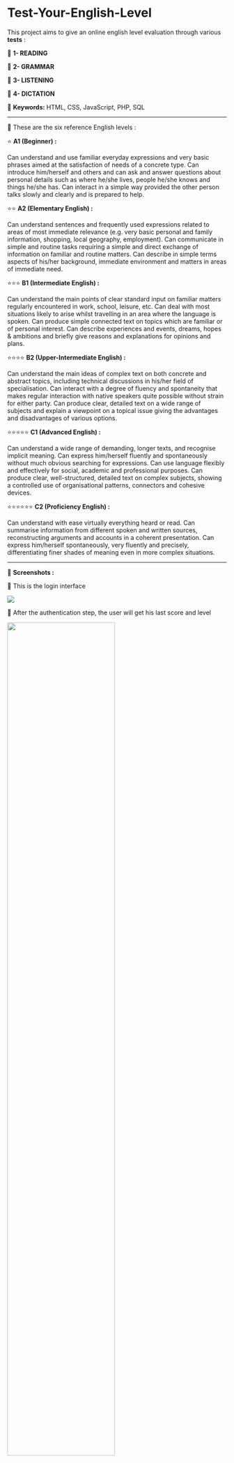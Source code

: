 # Test-Your-English-Level

This project aims to give an online english level evaluation through various **tests** : 

📘 **1- READING**

📕 **2- GRAMMAR**

📗 **3- LISTENING**

📒 **4- DICTATION**

📍 **Keywords:** HTML, CSS, JavaScript, PHP, SQL
<hr>

📍 These are the six reference English levels :

⭐ **A1 (Beginner) :**

Can understand and use familiar everyday expressions and very basic phrases aimed at the satisfaction of needs of a concrete type. Can introduce him/herself and others and can ask and answer questions about personal details such as where he/she lives, people he/she knows and things he/she has. Can interact in a simple way provided the other person talks slowly and clearly and is prepared to help.

⭐⭐ **A2 (Elementary English) :**

Can understand sentences and frequently used expressions related to areas of most immediate relevance (e.g. very basic personal and family information, shopping, local geography, employment). Can communicate in simple and routine tasks requiring a simple and direct exchange of information on familiar and routine matters. Can describe in simple terms aspects of his/her background, immediate environment and matters in areas of immediate need.

⭐⭐⭐ **B1 (Intermediate English) :**

Can understand the main points of clear standard input on familiar matters regularly encountered in work, school, leisure, etc. Can deal with most situations likely to arise whilst travelling in an area where the language is spoken. Can produce simple connected text on topics which are familiar or of personal interest. Can describe experiences and events, dreams, hopes & ambitions and briefly give reasons and explanations for opinions and plans.

⭐⭐⭐⭐ **B2 (Upper-Intermediate English) :**

Can understand the main ideas of complex text on both concrete and abstract topics, including technical discussions in his/her field of specialisation. Can interact with a degree of fluency and spontaneity that makes regular interaction with native speakers quite possible without strain for either party. Can produce clear, detailed text on a wide range of subjects and explain a viewpoint on a topical issue giving the advantages and disadvantages of various options.

⭐⭐⭐⭐⭐ **C1 (Advanced English) :**

Can understand a wide range of demanding, longer texts, and recognise implicit meaning. Can express him/herself fluently and spontaneously without much obvious searching for expressions. Can use language flexibly and effectively for social, academic and professional purposes. Can produce clear, well-structured, detailed text on complex subjects, showing a controlled use of organisational patterns, connectors and cohesive devices.

⭐⭐⭐⭐⭐⭐ **C2 (Proficiency English) :**

Can understand with ease virtually everything heard or read. Can summarise information from different spoken and written sources, reconstructing arguments and accounts in a coherent presentation. Can express him/herself spontaneously, very fluently and precisely, differentiating finer shades of meaning even in more complex situations.

<hr>

📍 **Screenshots :**

📝 This is the login interface

<img src="Demo.gif">

📝 After the authentication step, the user will get his last score and level

<img src="https://github.com/ghassenetanabene6/Test-Your-English-Level/blob/master/Demo/0.PNG" width="70%">

📝 These are some examples of assessments. When you choose to pass a level test from the six levels (A1 to C2), you will have the possibility to start with one of the 4 assessments below :  

<img src="https://github.com/ghassenetanabene6/Test-Your-English-Level/blob/master/Demo/1.PNG" width="70%">

📝 The Reading Comprehension Test

<img src="https://github.com/ghassenetanabene6/Test-Your-English-Level/blob/master/Demo/9.PNG" width="70%">

<img src="https://github.com/ghassenetanabene6/Test-Your-English-Level/blob/master/Demo/8.PNG" width="70%">

📝 After passing the Reading Comprehension Test, you will have to pass three other tests

<img src="https://github.com/ghassenetanabene6/Test-Your-English-Level/blob/master/Demo/7.PNG" width="70%">


📝 The Listening Test

<img src="https://github.com/ghassenetanabene6/Test-Your-English-Level/blob/master/Demo/4.PNG" width="70%">

📝 Select the third test 

<img src="https://github.com/ghassenetanabene6/Test-Your-English-Level/blob/master/Demo/5.PNG" width="70%">

📝 The Dictation Test

<img src="https://github.com/ghassenetanabene6/Test-Your-English-Level/blob/master/Demo/3.PNG" width="70%">

📝 Select the last test 

<img src="https://github.com/ghassenetanabene6/Test-Your-English-Level/blob/master/Demo/6.PNG" width="70%">

📝 The Grammar Test

<img src="https://github.com/ghassenetanabene6/Test-Your-English-Level/blob/master/Demo/10.PNG" width="70%">
<hr>

📅 **Last Update On :** May 2019.

**No further updates are planned.**

📢 **Notes :**

This project is carried out in order to practise and master the web fundamentals. If there is a need to reuse it to develop another advanced project, you should make some improvement in the source code.


✉️ **Contact** : 

email : ghassene.tanabene@gmail.com

linkedin : https://www.linkedin.com/in/ghassene-tanabene/
